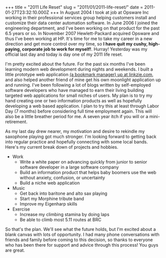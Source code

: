 +++
title = "2011 Life Reset"
slug = "2011/01/2011-life-reset/"
date = 2011-01-27T23:32:10.000Z
+++
In August 2004 I took at job at Opsware Inc working in their professional services group helping customers install and customize their data center automation software. In June 2006 I joined the engineering department, and I've been working on that product for the past 6.5 years or so. In November 2007 Hewlett-Packard acquired Opsware and thus I've been working at HP. It's time for me to take my career in a new direction and get more control over my time, so **I have quit my cushy, high-paying, corporate job to work for myself!**. Hurray! Yesterday was my official last day and today is day one of my 2011 life reset.

I'm pretty excited about the future. For the past six months I've been learning modern web development during nights and weekends. I built a little prototype web application [(a bookmark manager) up at linkzie.com](https://linkzie.com), and also helped another friend of mine get his own moonlight application up and running. I've been following a lot of blogs written by self-employed software developers who have managed to earn their living building targeted web applications for small niches of users. My plan is to try my hand creating one or two information products as well as hopefully developing a web based application. I plan to try this at least through Labor Day (7 months) before considering full time employment again. This will also be a little breather period for me. A seven year itch if you will or a mini-retirement.

As my last day drew nearer, my motivation and desire to rekindle my saxophone playing got much stronger. I'm looking forward to getting back into regular practice and hopefully connecting with some local bands. Here's my current break down of projects and hobbies.

*   Work
    *   Write a white paper on advancing quickly from junior to senior software developer in a large software company
    *   Build an information product that helps baby boomers use the web without anxiety, confusion, or uncertainty
    *   Build a niche web application
*   Music
    *   Get back into baritone and alto sax playing
    *   Start my Morphine tribute band
    *   Improve my Eigenharp skills
*   Exercise
    *   Increase my climbing stamina by doing laps
    *   Be able to climb most 5.11 routes at BRC

So that's the plan. We'll see what the future holds, but I'm excited about a blank canvas with lots of opportunity. I had many phone conversations with friends and family before coming to this decision, so thanks to everyone who has been there for support and advice through this process! You guys are great.